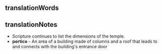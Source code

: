 ## translationWords


## translationNotes

* Scripture continues to list the dimensions of the temple.
* **portico** - An area of a building made of columns and a roof that leads to and connects with the building's entrance door
